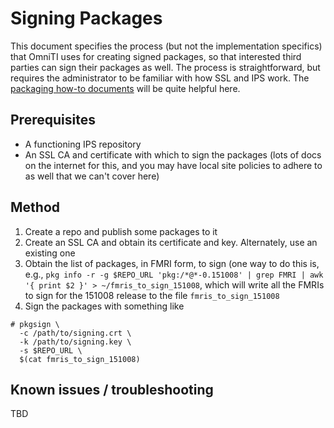 Signing Packages
================

This document specifies the process (but not the implementation
specifics) that OmniTI uses for creating signed packages, so that
interested third parties can sign their packages as well. The process is
straightforward, but requires the administrator to be familiar with how
SSL and IPS work. The [packaging how-to documents](Packaging.md#How-tos) will be quite helpful here.

Prerequisites
-------------

* A functioning IPS repository
* An SSL CA and certificate with which to sign the packages (lots of docs on the internet for this, and you may have local site policies to adhere to as well that we can't cover here)

Method
------

1. Create a repo and publish some packages to it
2. Create an SSL CA and obtain its certificate and key. Alternately, use an existing one
3. Obtain the list of packages, in FMRI form, to sign (one way to do this is, e.g., ```pkg info -r -g $REPO_URL 'pkg:/*@*-0.151008' | grep FMRI | awk '{ print $2 }' > ~/fmris_to_sign_151008```, which will write all the FMRIs to sign for the 151008 release to the file ```fmris_to_sign_151008```
4. Sign the packages with something like

```
# pkgsign \
  -c /path/to/signing.crt \
  -k /path/to/signing.key \
  -s $REPO_URL \
  $(cat fmris_to_sign_151008)
```

Known issues / troubleshooting
------------------------------

TBD
